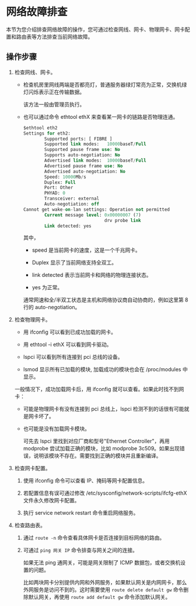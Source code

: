 # 网络故障排查

本节为您介绍排查网络故障的操作，您可通过检查网线、网卡、物理网卡、网卡配置和路由表等方法排查当前网络故障。

## 操作步骤

1. 检查网线、网卡。

   * 检查机房里网线两端是否都亮灯，普通服务器绿灯常亮为正常，交换机绿灯闪烁表示正在传输数据。

     该方法一般由管理员执行。

   * 也可以通过命令 ethtool ethX 来查看某一网卡的链路是否物理连通。

     ```sql
     $ethtool eth2
     Settings for eth2:
             Supported ports: [ FIBRE ]
             Supported link modes:   10000baseT/Full
             Supported pause frame use: No
             Supports auto-negotiation: No
             Advertised link modes:  10000baseT/Full
             Advertised pause frame use: No
             Advertised auto-negotiation: No
             Speed: 10000Mb/s
             Duplex: Full
             Port: Other
             PHYAD: 0
             Transceiver: external
             Auto-negotiation: off
     Cannot get wake-on-lan settings: Operation not permitted
             Current message level: 0x00000007 (7)
                                    drv probe link
             Link detected: yes
     ```

     其中，
     * speed 是当前网卡的速度，这是一个千兆网卡。

     * Duplex 显示了当前网络支持全双工。

     * link detected 表示当前网卡和网络的物理连接状态。

     * yes 为正常。

     通常网速和全/半双工状态是主机和网络协议商自动协商的，例如这里第 8 行的 auto-negotiation。

2. 检查物理网卡。

   * 用 ifconfig 可以看到已成功加载的网卡。

   * 用 ethtool -i ethX 可以看到网卡驱动。

   * lspci 可以看到所有连接到 pci 总线的设备。

   * lsmod 显示所有已加载的模块, 加载成功的模块也会在 /proc/modules 中显示。

   一般情况下，成功加载网卡后，用 ifconfig 就可以查看。如果此时找不到网卡：
   * 可能是物理网卡有没有连接到 pci 总线上，lspci 检测不到的话很有可能就是网卡坏了。

   * 也可能是没有加载网卡模块。

     可先去 lspci 里找到对应厂商和型号"Ethernet Controller"，再用 modprobe 尝试加载正确的模块，比如 modprobe 3c509。如果出现错误，说明该模块不存在。需要找到正确的模块并且重新编译。

3. 检查网卡配置。

   1. 使用 ifconfig 命令可以查看 IP、掩码等网卡配置信息。

   2. 若配置信息有误可通过修改 /etc/sysconfig/network-scripts/ifcfg-ethX 文件永久修改网卡配置。

   3. 执行 service network restart 命令重启网络服务。

4. 检查路由表。

   1. 通过 `route -n` 命令查看具体网卡是否连接到目标网络的路由。

   2. 可通过 `ping 网关 IP` 命令排查与网关之间的连接。

      如果无法 ping 通网关，可能是网关限制了 ICMP 数据包，或者交换机设置的问题。

      比如两块网卡分别提供内网和外网服务，如果默认网关是内网网卡，那么外网服务是访问不到的。这时需要使用 `route delete default gw` 命令删除默认网关，再使用 `route add default gw` 命令添加默认网关。
